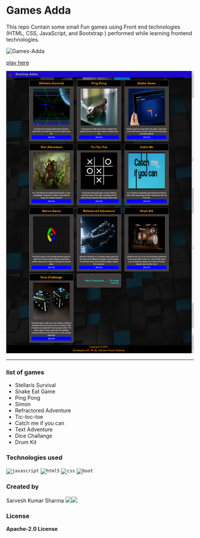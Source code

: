 # Games Adda
This repo Contain some small Fun games using Front end technologies (HTML, CSS, JavaScript, and Bootstrap ) performed while learning frontend technologies. 

![Games-Adda](https://socialify.git.ci/shsarv/Games-Adda/image?description=1&font=Bitter&forks=1&language=1&owner=1&pattern=Formal%20Invitation&pulls=1&stargazers=1&theme=Dark)


[play here](https://shsarv.github.io/Games-Adda/)

<img src="https://github.com/shsarv/Games-Adda/blob/master/re/Screenshot%20(89).png">

<hr> 

### list of games

* Stellaris Survival
* Snake Eat Game
* Ping Pong
* Simon
* Refractored Adventure
* Tic-toc-toe
* Catch me if you can
* Text Adventure
* Dice Challange
* Drum Kit


### Technologies used

<code><img height="40" src="https://www.vectorlogo.zone/logos/javascript/javascript-horizontal.svg" title="javascript"></code>
<code><img height="40" src="https://www.vectorlogo.zone/logos/w3_html5/w3_html5-ar21.svg" title="html5"></code>
<code><img height="40" src="https://www.vectorlogo.zone/logos/netlifyapp_watercss/netlifyapp_watercss-ar21.svg" title="css"></code>
<code><img height="40" src="https://www.vectorlogo.zone/logos/getbootstrap/getbootstrap-ar21.svg" title="boot"></code>


### Created by 

Sarvesh Kumar Sharma
<img src="https://img.shields.io/github/followers/shsarv?style=social"><img src="https://img.shields.io/twitter/follow/sarveshroli?label=twitter&style=social">


### License

**Apache-2.0 License**
